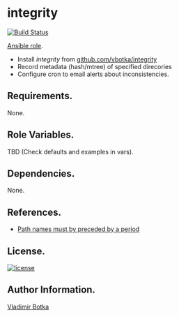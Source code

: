 integrity
=========

[![Build Status](https://travis-ci.org/vbotka/ansible-integrity.svg?branch=master)](https://travis-ci.org/vbotka/ansible-integrity)

[Ansible role](https://galaxy.ansible.com/vbotka/integrity/).
- Install *integrity* from [github.com/vbotka/integrity](https://github.com/vbotka/integrity)
- Record metadata (hash/mtree) of specified direcories
- Configure cron to email alerts about inconsistencies.


Requirements.
------------

None.


Role Variables.
--------------

TBD (Check defaults and examples in vars).


Dependencies.
------------

None.

References.
-----------
- [Path names must by preceded by a period](http://unix.stackexchange.com/questions/316210/mtree8-use-of-o/316614)


License.
-------

[![license](https://img.shields.io/badge/license-BSD-red.svg)](https://www.freebsd.org/doc/en/articles/bsdl-gpl/article.html)


Author Information.
------------------

[Vladimir Botka](https://botka.link)
